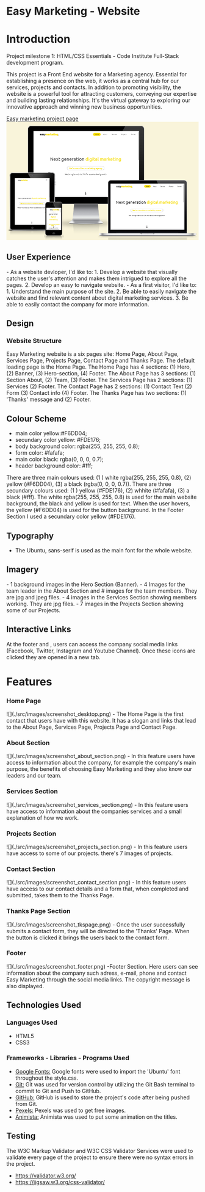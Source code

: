 <h1>Easy Marketing  - Website</h1>

<h1>Introduction</h1> 

Project milestone 1: HTML/CSS Essentials - Code Institute Full-Stack development program.

This project is a Front End website for a Marketing agency. Essential for establishing a presence on the web, it works as a central hub for our services, projects and contacts. In addition to promoting visibility, the website is a powerful tool for attracting customers, conveying our expertise and building lasting relationships. It's the virtual gateway to exploring our innovative approach and winning new business opportunities.

<a>[Easy marketing project page](https://rafaelsanm.github.io/portfolio_project_1/)</a>
![](./src/images/responsive-img.png)

<h2>User Experience </h2>
- As a website devloper, I'd like to:
  1. Develop a website that visually catches the user's attention and makes them intrigued to explore all the pages.
  2. Develop an easy to navigate website.
- As a first visitor, I'd like to:
  1. Understand the main purpose of the site.
  2. Be able to easily navigate the website and find relevant content about digital marketing services.
  3. Be able to easily contact the company for more information.

  <h2>Design</h2>
  <h3>Website Structure</h3>
  
Easy Marketing website is a six pages site: Home Page, About Page, Services Page, Projects Page, Contact Page and Thanks Page. The default loading page is the Home Page. The Home Page has 4 sections: (1) Hero, (2) Banner, (3) Hero-section, (4) Footer. The About Page has 3 sections: (1) Section About, (2) Team, (3) Footer. The Services Page has 2 sections: (1) Services (2) Footer. The Contact Page has 2 sections: (1) Contact Text (2) Form (3) Contact info (4) Footer. The Thanks Page has two sections: (1) 'Thanks' message and (2) Footer.

<h2>Colour Scheme</h2>

   - main color yellow:#F6DD04;
   - secundary color yellow: #FDE176;
   - body background color: rgba(255, 255, 255, 0.8);
   - form color: #fafafa;
   - main color black: rgba(0, 0, 0, 0.7);
   - header background color: #fff;

There are three main colours used: (1 ) white rgba(255, 255, 255, 0.8), (2) yellow (#F6DD04), (3) a black (rgba(0, 0, 0, 0.7)). There are three secundary colours used: (1 ) yellow (#FDE176), (2) whhite (#fafafa), (3) a black (#fff). The white rgba(255, 255, 255, 0.8) is used for the main website background, the black and yellow is used for text. When the user hovers, the yellow (#F6DD04) is used for the button background. In the Footer Section I used a secundary color yellow (#FDE176).

<h2>Typography</h2>

  - The Ubuntu, sans-serif is used as the main font for the whole website.

<h2>Imagery</h2> 
  - 1 background images in the Hero Section (Banner).
  - 4 Images for the team leader in the About Section and # images for the team members. They are jpg and jpeg files.
  - 4 images in the Services Section showing members working. They are jpg files.
  - 7 images in the Projects Section showing some of our Projects.

<h2>Interactive Links</h2>
  At the footer and , users can access the company social media links (Facebook, Twitter, Instagram and Youtube Channel). Once these icons are clicked they are opened in a new tab.

<h1>Features</h1>
<h3>Home Page</h3>
![](./src/images/screenshot_desktop.png)
  - The Home Page is the first contact that users have with this website. It has a slogan and links that lead to the About Page, Services Page, Projects Page and Contact Page.

<h3>About Section</h3>
![](./src/images/screenshot_about_section.png)
  - In this feature users have access to information about the company, for example the company's main purpose, the benefits of choosing Easy Marketing and they also know our leaders and our team.
  
<h3>Services Section</h3>
![](./src/images/screenshot_services_section.png)
  - In this feature users have access to information about the companies services and a small explanation of how we work.

<h3>Projects Section</h3>
![](./src/images/screenshot_projects_section.png)
  - In this feature users have access to some of our projects. there's 7 images of projects.

<h3>Contact Section</h3>
![](./src/images/screenshot_contact_section.png)
  - In this feature users have access to our contact details and a form that, when completed and submitted, takes them to the Thanks Page. 

<h3>Thanks Page Section</h3>
![](./src/images/screenshot_tkspage.png)
  - Once the user successfully submits a contact form, they will be directed to the 'Thanks' Page. When the button is clicked it brings the users back to the contact form.

<h3>Footer</h3>
![](./src/images/screenshot_footer.png)
  -Footer Section. Here users can see information about the company such adress, e-mail, phone and contact Easy Marketing through the social media links. The copyright message is also displayed.

<h2>Technologies Used</h2>
<h3>Languages Used</h3>

  - HTML5
  - CSS3

<h3>Frameworks - Libraries - Programs Used</h3>

  - [Google Fonts:](https://fonts.google.com/)
      Google fonts were used to import the 'Ubuntu' font throughout the style.css.
  - [Git:](https://git-scm.com/)
      Git was used for version control by utilizing the Git Bash terminal to commit to Git and Push to GitHub.
  - [GitHub:](https://github.com/)
      GitHub is used to store the project's code after being pushed from Git.
  - [Pexels:](https://www.pexels.com/)
      Pexels was used to get free images.
  - [Animista:](https://animista.net/)
      Animista was used to put some animation on the titles.

<h2>Testing</h2
             
  The W3C Markup Validator and W3C CSS Validator Services were used to validate every page of the project to ensure there were no syntax errors in the project.

  - https://validator.w3.org/
  - https://jigsaw.w3.org/css-validator/

  

